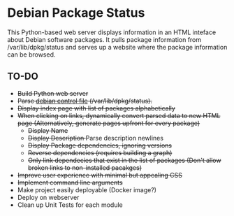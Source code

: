 # Debian Package Status

This Python-based web server displays information in an HTML inteface about 
Debian software packages.
It pulls package information from /var/lib/dpkg/status and serves up a 
website where the package information can be browsed.

## TO-DO

* <strike> Build Python web server </strike>
* <strike> Parse [debian control file](https://www.debian.org/doc/debian-policy/ch-controlfields.html) (/var/lib/dpkg/status). </strike>
* <strike> Display index page with list of packages alphabetically </strike>
* <strike> When clicking on links, dynamically convert parsed data to new HTML page (Alternatively, generate pages upfront for every package) </strike>
    * <strike> Display Name </strike>
    * <strike> Display Description </strike> Parse description newlines
    * <strike> Display Package dependencies, ignoring versions </strike>
    * <strike> Reverse dependencies (requires building a graph) </strike>
    * <strike> Only link dependecies that exist in the list of packages (Don't allow broken links to non-installed pacakges) </strike>
* <strike> Improve user experience with minimal but appealing CSS </strike>
* <strike> Implement command line arguments </strike>
* Make project easily deployable (Docker image?)
* Deploy on webserver
* Clean up Unit Tests for each module